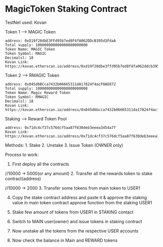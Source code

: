 # MagicToken Staking Contract

TestNet used: Kovan

Token 1 --> MAGIC Token

    address: 0xD19f28dbE3FFd95b7ed8F4fA062DDcB395d3FdaA
    Total supply: 100000000000000000000000
    Token Name: MAGIC Token
    Token Symbol: MAGIC
    Decimalsl: 18
    Kovan Link: https://kovan.etherscan.io/address/0xd19f28dbe3ffd95b7ed8f4fa062ddcb395d3fdaa#code

Token 2 --> RMAGIC Token
    
    address: 0x045d6BCca7432b06665311dA17824f4acF0AE872
    Total supply: 100000000000000000000000
    Token Name: Magic Reward Token
    Token Symbol: RMAGIC
    Decimalsl: 18
    Kovan Link: https://kovan.etherscan.io/address/0x045d6bcca7432b06665311da17824f4acf0ae872#code

Staking --> Reward Token Pool
    
    address: 0x71dc4cf37c576dcf5aa87f630deb3eeea3454a7f
    Kovan Link: https://kovan.etherscan.io/address/0x71dc4cf37c576dcf5aa87f630deb3eeea3454a7f#code

Methods:
    1. Stake
    2. Unstake
    3. Issue Token (OWNER only)
    
Process to work:

   1. First deploy all the contracts

   //10000 -> 5000(or any amount)
   2. Transfer all the rewards token to stake contract(address)

   //10000 -> 2000
   3. Transfer some tokens from main token to USER1

   4. Copy the stake contract address and paste it & approve the staking value in main token contract approve function from the staking USER1

   5. Stake few amount of tokens from USER1 in STAKING contact

   6. Switch to MAIN user(owner) and issue tokens in staking contract

   7. Now unstake all the tokens from the respective USER accounts

   8. Now check the balance in Main and REWARD tokens
